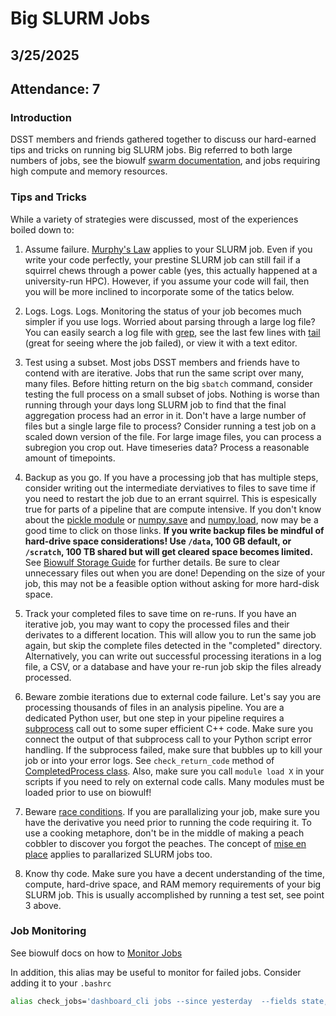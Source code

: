 # Big SLURM Jobs

## 3/25/2025

## Attendance: 7

### Introduction

DSST members and friends gathered together to discuss our hard-earned tips and tricks on running big SLURM jobs. Big referred to both large numbers of jobs, see the biowulf [swarm documentation](https://hpc.nih.gov/apps/swarm.html), and jobs requiring high compute and memory resources.

### Tips and Tricks

While a variety of strategies were discussed, most of the experiences boiled down to:

1. Assume failure. [Murphy's Law](https://en.wikipedia.org/wiki/Murphy%27s_law#:~:text=Murphy's%20law%20is%20an%20adage,American%20aerospace%20engineer%20Edward%20A.) applies to your SLURM job. Even if you write your code perfectly, your prestine SLURM job can still fail if a squirrel chews through a power cable (yes, this actually happened at a university-run HPC). However, if you assume your code will fail, then you will be more inclined to incorporate some of the tatics below.

2. Logs. Logs. Logs. Monitoring the status of your job becomes much simpler if you use logs. Worried about parsing through a large log file? You can easily search a log file with [grep](https://www.gnu.org/software/grep/manual/grep.html), see the last few lines with [tail](https://www.gnu.org/software/coreutils/manual/html_node/tail-invocation.html) (great for seeing where the job failed), or view it with a text editor.

3. Test using a subset. Most jobs DSST members and friends have to contend with are iterative. Jobs that run the same script over many, many files. Before hitting return on the big `sbatch` command, consider testing the full process on a small subset of jobs. Nothing is worse than running through your days long SLURM job to find that the final aggregation process had an error in it. Don't have a large number of files but a single large file to process? Consider running a test job on a scaled down version of the file. For large image files, you can process a subregion you crop out. Have timeseries data? Process a reasonable amount of timepoints.

4. Backup as you go. If you have a processing job that has multiple steps, consider writing out the intermediate derviatives to files to save time if you need to restart the job due to an errant squirrel. This is espesically true for parts of a pipeline that are compute intensive. If you don't know about the [pickle module](https://docs.python.org/3/library/pickle.html) or [numpy.save](https://numpy.org/devdocs/reference/generated/numpy.save.html) and [numpy.load](https://numpy.org/devdocs/reference/generated/numpy.load.html#), now may be a good time to click on those links. **If you write backup files be mindful of hard-drive space considerations! Use `/data`, 100 GB default, or `/scratch`, 100 TB shared but will get cleared space becomes limited.** See [Biowulf Storage Guide](https://hpc.nih.gov/storage/) for further details. Be sure to clear unnecessary files out when you are done! Depending on the size of your job, this may not be a feasible option without asking for more hard-disk space.

5. Track your completed files to save time on re-runs. If you have an iterative job, you may want to copy the processed files and their derivates to a different location. This will allow you to run the same job again, but skip the complete files detected in the "completed" directory. Alternatively, you can write out successful processing iterations in a log file, a CSV, or a database and have your re-run job skip the files already processed.

6. Beware zombie iterations due to external code failure. Let's say you are processing thousands of files in an analysis pipeline. You are a dedicated Python user, but one step in your pipeline requires a [subprocess](https://docs.python.org/3/library/subprocess.html) call out to some super efficient C++ code. Make sure you connect the output of that subprocess call to your Python script error handling. If the subprocess failed, make sure that bubbles up to kill your job or into your error logs. See `check_return_code` method of [CompletedProcess class](https://docs.python.org/3/library/subprocess.html#subprocess.CompletedProcess). Also, make sure you call `module load X` in your scripts if you need to rely on external code calls. Many modules must be loaded prior to use on biowulf!

7. Beware [race conditions](https://en.wikipedia.org/wiki/Race_condition). If you are parallalizing your job, make sure you have the derivative you need prior to running the code requiring it. To use a cooking metaphore, don't be in the middle of making a peach cobbler to discover you forgot the peaches. The concept of [mise en place](https://en.wikipedia.org/wiki/Mise_en_place) applies to parallarized SLURM jobs too.

8. Know thy code. Make sure you have a decent understanding of the time, compute, hard-drive space, and RAM memory requirements of your big SLURM job. This is usually accomplished by running a test set, see point 3 above.

### Job Monitoring

See biowulf docs on how to [Monitor Jobs](https://hpc.nih.gov/docs/userguide.html#monitor)

In addition, this alias may be useful to monitor for failed jobs. Consider adding it to your `.bashrc`

```bash
alias check_jobs='dashboard_cli jobs --since yesterday  --fields state,std_out,std_err | egrep "FAILED|TIMEOUT"'
```
